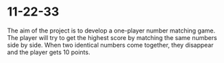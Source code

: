 # 11-22-33
The aim of the project is to develop a one-player number matching game. The player will try to get the  highest score by matching the same numbers side by side. When two identical numbers come together, they  disappear and the player gets 10 points.
